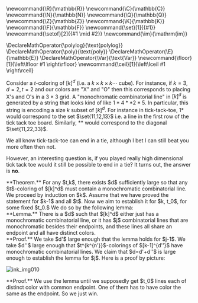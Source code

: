\newcommand{\R}{\mathbb{R}}
\newcommand{\C}{\mathbb{C}}
\newcommand{\N}{\mathbb{N}}
\newcommand{\Q}{\mathbb{Q}}
\newcommand{\Z}{\mathbb{Z}}
\newcommand{\K}{\mathbb{K}}
\newcommand{\F}{\mathbb{F}}
\newcommand{\set}[1]{\{#1\}}
\newcommand{\setof}[2]{\{#1 \mid #2\}}
\newcommand{\im}{\mathrm{im}}

\DeclareMathOperator{\polylog}{\text{polylog}}
\DeclareMathOperator{\poly}{\text{poly}}
\DeclareMathOperator{\E}{\mathbb{E}}
\DeclareMathOperator{\Var}{\text{Var}}
\newcommand{\floor}[1]{\left\lfloor #1 \right\rfloor}
\newcommand{\ceil}[1]{\left\lceil #1 \right\rceil}



Consider a $t$-coloring of $[k]^d$ (i.e. a $k\times k \times k \cdots$ cube). 
For instance, if $k=3,d=2,t=2$ and our colors are "X" and "O"
then this corresponds to placing X's and O's in a $3 \times 3$
grid.
A "monochromatic combinatorial line" in $[k]^d$ is generated by a
string that looks kind of like $1*4**2*5$. In particular, this
string is encoding a size $k$ subset of $[k]^d$. For instance in
tick-tack-toe, $1*$ would correspond to the set  $\set{11,12,13}$
i.e. a line in the first row of the tick tack toe board.
Similarly, $**$ would correspond to the diagonal
$\set{11,22,33}$.

We all know tick-tack-toe can end in a tie, although I bet I can
still beat you more often then not.

However, an interesting question is, if you played really high
dimensional tick tack toe would it still be possible to end in a
tie? It turns out, the answer is **no**.


<div class="thm envbox">**Theorem.**
For any $t,k$, there exists $d$ sufficiently large so that any
$t$-coloring of $[k]^d$ must contain a monochromatic
combinatorial line.
</div>
We proceed by induction on $k$.
Assume that we have proved the statement for $k-1$ and all $t$.
Now we aim to establish it for $k, t_0$, for some fixed $t_0.$
We do so by the following lemma:

<div class="lem envbox">**Lemma.**
There is a $d$ such that $[k]^d$ either just has a monochromatic
combinatorial line, or it has $j$ combinatorial lines that are
monochromatic besides their endpoints, and these lines all share
an endpoint and all have distinct colors.
</div>
<div class="pf envbox">**Proof.**
We take $d'$ large enough that the lemma holds for $j-1$.
We take $d''$ large enough that $t^{k^{n'}}$-colorings of
$[k-1]^{d''}$ have monochromatic combinatorial lines.
We claim that $d=d'+d''$ is large enough to establish the lemma
for $j$.
Here is a proof by picture:

![ink_img010](src/images/ticktacktoe.png)

</div>

<div class="pf envbox">**Proof.**
We use the lemma until we supposedly get $t_0$ lines each of
distinct color with common endpoint. One of them has to have
color the same as the endpoint. So we just win.
</div>


